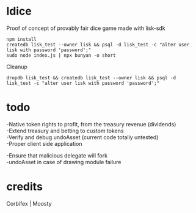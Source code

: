 # ldice
Proof of concept of provably fair dice game made with lisk-sdk

```
npm install
createdb lisk_test --owner lisk && psql -d lisk_test -c "alter user lisk with password 'password';"
sudo node index.js | npx bunyan -o short
```

Cleanup
```
dropdb lisk_test && createdb lisk_test --owner lisk && psql -d lisk_test -c "alter user lisk with password 'password';"
```

# todo
-Native token rights to profit, from the treasury revenue (dividends)<br>
-Extend treasury and betting to custom tokens<br>
-Verify and debug undoAsset (current code totally untested)<br>
-Proper client side application<br>

-Ensure that malicious delegate will fork<br>
-undoAsset in case of drawing module failure<br>

# credits
Corbifex | Moosty